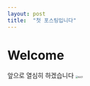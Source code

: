 ```yaml
---
layout: post
title:  "첫 포스팅입니다"
---
```


# Welcome
앞으로 열심히 하겠습니다 <img src="C:\Users\galgu\OneDrive\Documents\GitHub\NCSUSTAT.github.io\images\2023-12-01-first\머리3.jpg" alt="머리3" style="zoom:33%;" />